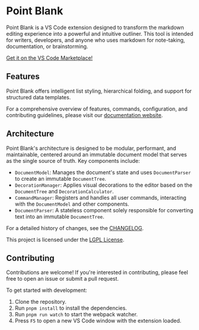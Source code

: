 # Point Blank

Point Blank is a VS Code extension designed to transform the markdown editing experience into a powerful and intuitive outliner. This tool is intended for writers, developers, and anyone who uses markdown for note-taking, documentation, or brainstorming.

[Get it on the VS Code Marketplace!](https://marketplace.visualstudio.com/items?itemName=fastblit.pointblank)

## Features

Point Blank offers intelligent list styling, hierarchical folding, and support for structured data templates.

For a comprehensive overview of features, commands, configuration, and contributing guidelines, please visit our [documentation website](https://ryanncode.github.io/point-blank/).

## Architecture

Point Blank's architecture is designed to be modular, performant, and maintainable, centered around an immutable document model that serves as the single source of truth. Key components include:

*   `DocumentModel`: Manages the document's state and uses `DocumentParser` to create an immutable `DocumentTree`.
*   `DecorationManager`: Applies visual decorations to the editor based on the `DocumentTree` and `DecorationCalculator`.
*   `CommandManager`: Registers and handles all user commands, interacting with the `DocumentModel` and other components.
*   `DocumentParser`: A stateless component solely responsible for converting text into an immutable `DocumentTree`.

For a detailed history of changes, see the [CHANGELOG](https://github.com/ryanncode/point-blank/blob/main/CHANGELOG.md).

This project is licensed under the [LGPL License](LICENSE.md).

## Contributing

Contributions are welcome! If you're interested in contributing, please feel free to open an issue or submit a pull request.

To get started with development:

1.  Clone the repository.
2.  Run `pnpm install` to install the dependencies.
3.  Run `pnpm run watch` to start the webpack watcher.
4.  Press `F5` to open a new VS Code window with the extension loaded.